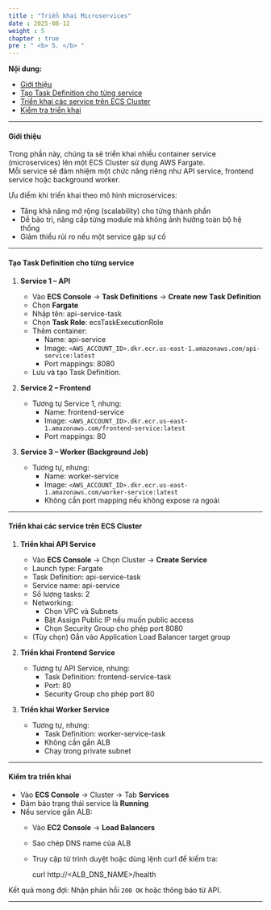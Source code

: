 ```yaml
---
title : "Triển khai Microservices"
date : 2025-08-12
weight : 5
chapter : true
pre : " <b> 5. </b> "
---
```


**Nội dung:**
- [Giới thiệu](#giới-thiệu)
- [Tạo Task Definition cho từng service](#tạo-task-definition-cho-từng-service)
- [Triển khai các service trên ECS Cluster](#triển-khai-các-service-trên-ecs-cluster)
- [Kiểm tra triển khai](#kiểm-tra-triển-khai)

---

#### Giới thiệu

Trong phần này, chúng ta sẽ triển khai nhiều container service (microservices) lên một ECS Cluster sử dụng AWS Fargate.  
Mỗi service sẽ đảm nhiệm một chức năng riêng như API service, frontend service hoặc background worker.  

Ưu điểm khi triển khai theo mô hình microservices:
- Tăng khả năng mở rộng (scalability) cho từng thành phần
- Dễ bảo trì, nâng cấp từng module mà không ảnh hưởng toàn bộ hệ thống
- Giảm thiểu rủi ro nếu một service gặp sự cố

---

#### Tạo Task Definition cho từng service

1. **Service 1 – API**
   - Vào **ECS Console** → **Task Definitions** → **Create new Task Definition**
   - Chọn **Fargate**
   - Nhập tên: api-service-task
   - Chọn **Task Role**: ecsTaskExecutionRole
   - Thêm container:
     - Name: api-service
     - Image: `<AWS_ACCOUNT_ID>.dkr.ecr.us-east-1.amazonaws.com/api-service:latest`
     - Port mappings: 8080
   - Lưu và tạo Task Definition.

2. **Service 2 – Frontend**
   - Tương tự Service 1, nhưng:
     - Name: frontend-service
     - Image: `<AWS_ACCOUNT_ID>.dkr.ecr.us-east-1.amazonaws.com/frontend-service:latest`
     - Port mappings: 80

3. **Service 3 – Worker (Background Job)**
   - Tương tự, nhưng:
     - Name: worker-service
     - Image: `<AWS_ACCOUNT_ID>.dkr.ecr.us-east-1.amazonaws.com/worker-service:latest`
     - Không cần port mapping nếu không expose ra ngoài

---

#### Triển khai các service trên ECS Cluster

1. **Triển khai API Service**
   - Vào **ECS Console** → Chọn Cluster → **Create Service**
   - Launch type: Fargate
   - Task Definition: api-service-task
   - Service name: api-service
   - Số lượng tasks: 2
   - Networking:
     - Chọn VPC và Subnets
     - Bật Assign Public IP nếu muốn public access
     - Chọn Security Group cho phép port 8080
   - (Tùy chọn) Gắn vào Application Load Balancer target group

2. **Triển khai Frontend Service**
   - Tương tự API Service, nhưng:
     - Task Definition: frontend-service-task
     - Port: 80
     - Security Group cho phép port 80

3. **Triển khai Worker Service**
   - Tương tự, nhưng:
     - Task Definition: worker-service-task
     - Không cần gắn ALB
     - Chạy trong private subnet

---

#### Kiểm tra triển khai

- Vào **ECS Console** → Cluster → Tab **Services**
- Đảm bảo trạng thái service là **Running**
- Nếu service gắn ALB:
  - Vào **EC2 Console** → **Load Balancers**
  - Sao chép DNS name của ALB
  - Truy cập từ trình duyệt hoặc dùng lệnh curl để kiểm tra:

    curl http://<ALB_DNS_NAME>/health

Kết quả mong đợi: Nhận phản hồi `200 OK` hoặc thông báo từ API.

---

